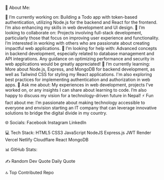 💫 About Me:

🔭 I’m currently working on: Building a Todo app with token-based authentication, utilizing Node.js for the backend and React for the frontend. I’m also enhancing my skills in web development and UI design.
👯 I’m looking to collaborate on: Projects involving full-stack development, particularly those that focus on improving user experience and functionality. I’m interested in working with others who are passionate about creating impactful web applications.
🤝 I’m looking for help with: Advanced concepts in backend development, especially related to database management and API integrations. Any guidance on optimizing performance and security in web applications would be greatly appreciated!
🌱 I’m currently learning: More about Node.js, Express, and MongoDB for backend development, as well as Tailwind CSS for styling my React applications. I'm also exploring best practices for implementing authentication and authorization in web apps.
💬 Ask me about: My experiences in web development, projects I’ve worked on, or any insights I can share about learning to code. I’m also happy to discuss my vision for a technology-driven future in Nepal!
⚡ Fun fact about me: I’m passionate about making technology accessible to everyone and envision starting an IT company that can leverage innovative solutions to bridge the digital divide in my country.


🌐 Socials:
Facebook Instagram LinkedIn

💻 Tech Stack:
HTML5 CSS3 JavaScript NodeJS Express.js JWT Render Vercel Netlify Cloudflare React MongoDB

📊 GitHub Stats:




✍️ Random Dev Quote
Daily Quote

🔝 Top Contributed Repo


<!---
anishmendes/anishmendes is a ✨ special ✨ repository because its `README.md` (this file) appears on your GitHub profile.
You can click the Preview link to take a look at your changes.
--->
